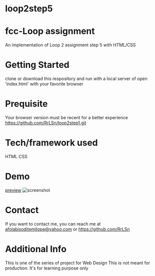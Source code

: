 # loop2step5
# fcc-Loop assignment
An implementation of Loop 2 assignment step 5 with HTML/CSS

# Getting Started
clone or download this respository and run with a local server of open 'index.html' with your favorite browser

# Prequisite
Your browser version must be recent for a better experience https://github.com/RrLSn/loop2step1.git

# Tech/framework used
HTML
CSS

# Demo
[preview](https://rawcdn.githack.com/RrLSn/loop2step1/000584d6531e9cc34426f7ef7b486cd72ad3b697/index.html)
![screenshot](./media/Screenshot%202022-11-05%20144332.png)

# Contact
If you want to contact me, you can reach me at
afolabisoditemitope@yahoo.com or
https://github.com/RrLSn

# Additional Info
This is one of the series of project for Web Design
This is not meant for production. It's for learning purpose only
